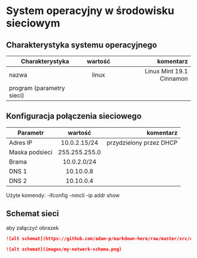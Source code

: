 System operacyjny w środowisku sieciowym
=========================================

Charakterystyka systemu operacyjnego
------------------------------------

| Charakterystyka | wartość | komentarz |
| ------------- |:-------------:| -----:|
| nazwa      | linux | Linux Mint 19.1 Cinnamon|
| program (parametry sieci)      | |  |


Konfiguracja połączenia sieciowego
----------------------------------

| Parametr | wartość | komentarz |
| ------------- |:-------------:| -----:|
| Adres IP | 10.0.2.15/24 | przydzielony przez DHCP |
| Maska podsieci | 255.255.255.0  |  |
| Brama | 10.0.2.0/24 |  |
| DNS 1 | 10.10.0.8 |  |
| DNS 2 | 10.10.0.4 |  |

Użyte komendy:
-ifconfig
-nmcli
-ip addr show

Schemat sieci
-------------

aby załączyć obrazek 

```markdown
![alt schemat](https://github.com/adam-p/markdown-here/raw/master/src/common/images/icon48.png)![alt schemat](https://github.com/adam-p/markdown-here/raw/master/src/common/images/icon48.png)

![alt schemat](images/my-network-schema.png)
```

